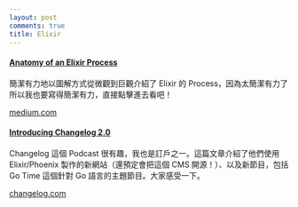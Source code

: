 ```yaml
---
layout: post
comments: true
title: Elixir
---
```

#### [Anatomy of an Elixir Process](http://link.codetengu.com/mXj0lAa?m=rss)

簡潔有力地以圖解方式從微觀到巨觀介紹了 Elixir 的 Process，因為太簡潔有力了所以我也要寫得簡潔有力，直接點擊進去看吧！

[medium.com](http://link.codetengu.com/mXj0lAa?m=rss)

#### [Introducing Changelog 2.0](http://link.codetengu.com/CZNrnRo?m=rss)

Changelog 這個 Podcast 很有趣，我也是訂戶之一。這篇文章介紹了他們使用 Elixir/Phoenix 製作的新網站（還預定會把這個 CMS 開源！）、以及新節目，包括 Go Time 這個針對 Go 語言的主題節目。大家感受一下。

[changelog.com](http://link.codetengu.com/CZNrnRo?m=rss)


